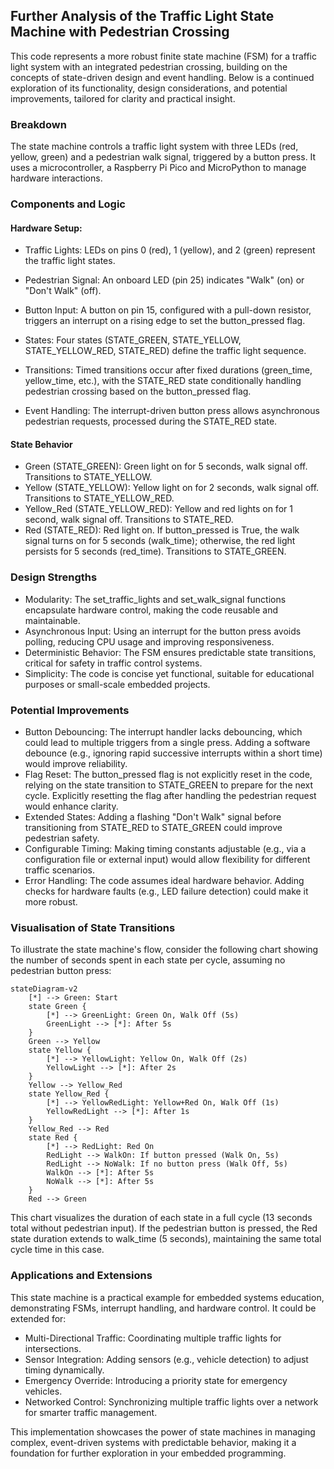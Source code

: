 
## Further Analysis of the Traffic Light State Machine with Pedestrian Crossing

This code represents a more robust finite state machine (FSM) for a traffic light system
with an integrated pedestrian crossing, building on the concepts of state-driven design
and event handling. Below is a continued exploration of its functionality, design
considerations, and potential improvements, tailored for clarity and practical insight.


### Breakdown

The state machine controls a traffic light system with three LEDs (red, yellow, green)
and a pedestrian walk signal, triggered by a button press. It uses a microcontroller,
a Raspberry Pi Pico and MicroPython to manage hardware interactions.


### Components and Logic

#### Hardware Setup:

- Traffic Lights: LEDs on pins 0 (red), 1 (yellow), and 2 (green)
  represent the traffic light states.
- Pedestrian Signal: An onboard LED (pin 25) indicates "Walk" (on)
  or "Don't Walk" (off).
- Button Input: A button on pin 15, configured with a pull-down resistor,
  triggers an interrupt on a rising edge to set the button_pressed flag.


- States: Four states (STATE_GREEN, STATE_YELLOW, STATE_YELLOW_RED, STATE_RED)
  define the traffic light sequence.
- Transitions: Timed transitions occur after fixed durations (green_time,
  yellow_time, etc.), with the STATE_RED state conditionally handling pedestrian
  crossing based on the button_pressed flag.
- Event Handling: The interrupt-driven button press allows asynchronous pedestrian
  requests, processed during the STATE_RED state.


#### State Behavior

- Green (STATE_GREEN): Green light on for 5 seconds, walk signal off.
  Transitions to STATE_YELLOW.
- Yellow (STATE_YELLOW): Yellow light on for 2 seconds, walk signal off.
  Transitions to STATE_YELLOW_RED.
- Yellow_Red (STATE_YELLOW_RED): Yellow and red lights on for 1 second,
  walk signal off. Transitions to STATE_RED.
- Red (STATE_RED): Red light on. If button_pressed is True, the walk signal
  turns on for 5 seconds (walk_time); otherwise, the red light persists
  for 5 seconds (red_time). Transitions to STATE_GREEN.


### Design Strengths

- Modularity: The set_traffic_lights and set_walk_signal functions encapsulate
  hardware control, making the code reusable and maintainable.
- Asynchronous Input: Using an interrupt for the button press avoids polling,
  reducing CPU usage and improving responsiveness.
- Deterministic Behavior: The FSM ensures predictable state transitions,
  critical for safety in traffic control systems.
- Simplicity: The code is concise yet functional, suitable for educational
  purposes or small-scale embedded projects.


### Potential Improvements

- Button Debouncing: The interrupt handler lacks debouncing, which could lead to
  multiple triggers from a single press. Adding a software debounce (e.g., ignoring
  rapid successive interrupts within a short time) would improve reliability.
- Flag Reset: The button_pressed flag is not explicitly reset in the code, relying
  on the state transition to STATE_GREEN to prepare for the next cycle. Explicitly
  resetting the flag after handling the pedestrian request would enhance clarity.
- Extended States: Adding a flashing "Don't Walk" signal before transitioning from
  STATE_RED to STATE_GREEN could improve pedestrian safety.
- Configurable Timing: Making timing constants adjustable (e.g., via a configuration
  file or external input) would allow flexibility for different traffic scenarios.
- Error Handling: The code assumes ideal hardware behavior. Adding checks for hardware
  faults (e.g., LED failure detection) could make it more robust.


### Visualisation of State Transitions

To illustrate the state machine's flow, consider the following chart showing the number
of seconds spent in each state per cycle, assuming no pedestrian button press:
```mermaid
stateDiagram-v2
    [*] --> Green: Start
    state Green {
        [*] --> GreenLight: Green On, Walk Off (5s)
        GreenLight --> [*]: After 5s
    }
    Green --> Yellow
    state Yellow {
        [*] --> YellowLight: Yellow On, Walk Off (2s)
        YellowLight --> [*]: After 2s
    }
    Yellow --> Yellow_Red
    state Yellow_Red {
        [*] --> YellowRedLight: Yellow+Red On, Walk Off (1s)
        YellowRedLight --> [*]: After 1s
    }
    Yellow_Red --> Red
    state Red {
        [*] --> RedLight: Red On
        RedLight --> WalkOn: If button pressed (Walk On, 5s)
        RedLight --> NoWalk: If no button press (Walk Off, 5s)
        WalkOn --> [*]: After 5s
        NoWalk --> [*]: After 5s
    }
    Red --> Green
```

This chart visualizes the duration of each state in a full cycle (13 seconds total
without pedestrian input). If the pedestrian button is pressed, the Red state duration
extends to walk_time (5 seconds), maintaining the same total cycle time in this case.


### Applications and Extensions

This state machine is a practical example for embedded systems education, demonstrating FSMs,
interrupt handling, and hardware control. It could be extended for:

- Multi-Directional Traffic: Coordinating multiple traffic lights for intersections.
- Sensor Integration: Adding sensors (e.g., vehicle detection) to adjust timing dynamically.
- Emergency Override: Introducing a priority state for emergency vehicles.
- Networked Control: Synchronizing multiple traffic lights over a network for smarter traffic
  management.

This implementation showcases the power of state machines in managing complex, event-driven
systems with predictable behavior, making it a foundation for further exploration in your
embedded programming.
